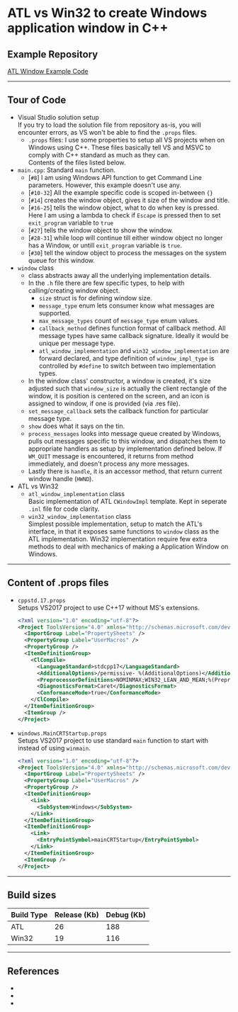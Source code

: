 # ATL vs Win32 to create Windows application window in C++

## Example Repository
[ATL Window Example Code](https://github.com/Roy-Fokker/atl_window_eg)

---
## Tour of Code
- Visual Studio solution setup <br>
  If you try to load the solution file from repository as-is, you will encounter errors, as VS won't be able to find the ```.props``` files.
  - ```.props``` files: I use some properties to setup all VS projects when on Windows using C++. These files basically tell VS and MSVC to comply with C++ standard as much as they can. <br>
  Contents of the files listed below.
- `main.cpp`: Standard ```main``` function.
  - [```#8```] I am using Windows API function to get Command Line parameters. However, this example doesn't use any.
  - [```#10-32```] All the example specific code is scoped in-between ```{}```
  - [```#14```] creates the window object, gives it size of the window and title.
  - [```#16-25```] tells the window object, what to do when key is pressed. Here I am using a lambda to check if ```Escape``` is pressed then to set ```exit_program``` variable to ```true```
  - [```#27```] tells the window object to show the window.
  - [```#28-31```] while loop will continue till either window object no longer has a Window, or untill ```exit_program``` variable is ```true```.
  - [```#30```] tell the window object to process the messages on the system queue for this window.
- `window` class
  - class abstracts away all the underlying implementation details.
  - In the ```.h``` file there are few specific types, to help with calling/creating window object.
    - ```size``` struct is for defining window size.
    - ```message_type``` enum lets consumer know what messages are supported.
    - ```max_message_types``` count of ```message_type``` enum values.
    - ```callback_method``` defines function format of callback method. All message types have same callback signature. Ideally it would be unique per message type.
    - ```atl_window_implementation``` and ```win32_window_implementation``` are forward declared, and type definition of ```window_impl_type``` is controlled by ```#define``` to switch between two implementation types.
  - In the window class' constructor, a window is created, it's size adjusted such that ```window_size``` is actually the client rectangle of the window, it is position is centered on the screen, and an icon is assigned to window, if one is provided (via .res file).
  - ```set_message_callback``` sets the callback function for particular message type.
  - ```show``` does what it says on the tin.
  - ```process_messages``` looks into message queue created by Windows, pulls out messages specific to this window, and dispatches them to appropriate handlers as setup by implementation defined below. If ```WM_QUIT``` message is encountered, it returns from method immediately, and doesn't process any more messages.
  - Lastly there is ```handle```, it is an accessor method, that return current window handle (```HWND```).
- ATL vs Win32
  - `atl_window_implementation` class <br>
    Basic implementation of ATL ```CWindowImpl``` template. Kept in seperate ```.inl``` file for code clarity.
  - `win32_window_implementation` class <br>
    Simplest possible implementation, setup to match the ATL's interface, in that it exposes same functions to ```window``` class as the ATL implementation. Win32 implementation require few extra methods to deal with mechanics of making a Application Window on Windows.

---
## Content of .props files
- `cppstd.17.props` <br>
  Setups VS2017 project to use C++17 without MS's extensions.
  ```xml
  <?xml version="1.0" encoding="utf-8"?>
  <Project ToolsVersion="4.0" xmlns="http://schemas.microsoft.com/developer/msbuild/2003">
    <ImportGroup Label="PropertySheets" />
    <PropertyGroup Label="UserMacros" />
    <PropertyGroup />
    <ItemDefinitionGroup>
      <ClCompile>
        <LanguageStandard>stdcpp17</LanguageStandard>
        <AdditionalOptions>/permissive- %(AdditionalOptions)</AdditionalOptions>
        <PreprocessorDefinitions>NOMINMAX;WIN32_LEAN_AND_MEAN;%(PreprocessorDefinitions)</PreprocessorDefinitions>
        <DiagnosticsFormat>Caret</DiagnosticsFormat>
        <ConformanceMode>true</ConformanceMode>
      </ClCompile>
    </ItemDefinitionGroup>
    <ItemGroup />
  </Project>
  ```
- `windows.MainCRTStartup.props` <br>
  Setups VS2017 project to use standard ```main``` function to start with instead of using ```winmain```.
  ```xml
  <?xml version="1.0" encoding="utf-8"?>
  <Project ToolsVersion="4.0" xmlns="http://schemas.microsoft.com/developer/msbuild/2003">
    <ImportGroup Label="PropertySheets" />
    <PropertyGroup Label="UserMacros" />
    <PropertyGroup />
    <ItemDefinitionGroup>
      <Link>
        <SubSystem>Windows</SubSystem>
      </Link>
    </ItemDefinitionGroup>
    <ItemDefinitionGroup>
      <Link>
        <EntryPointSymbol>mainCRTStartup</EntryPointSymbol>
      </Link>
    </ItemDefinitionGroup>
    <ItemGroup />
  </Project>
  ```

---
## Build sizes

| Build Type | Release (Kb) | Debug (Kb) |
| ---------- | ------------ | ---------- |
| ATL        |           26 |        188 |
| Win32      |           19 |        116 |

---
## References
- 
- 
- 
